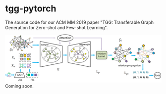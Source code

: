 # tgg-pytorch
The source code for our ACM MM 2019 paper "TGG: Transferable Graph Generation for Zero-shot and Few-shot Learning".

![TGG framework](/imgs/framework.png)
Coming soon.
